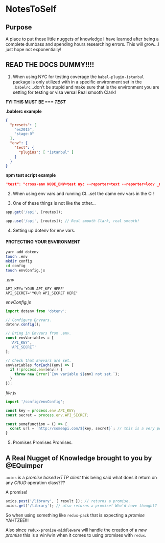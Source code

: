 # NotesToSelf

## Purpose

A place to put those little nuggets of knowledge I have learned after being a complete dumbass and spending hours researching errors. This will grow...I just hope not exponentially!

## READ THE DOCS DUMMY!!!!

1) When using NYC for testing coverage the `babel-plugin-istanbul` package is only utilized with in a specific environment set in the `.babelrc`...don't be stupid and make sure that is the environment you are setting for testing or visa versa! Real smooth Clark!

**FYI THIS MUST BE === _TEST_**

**.bablerc example**
```json
{
  "presets": [
    "es2015",
    "stage-0"
  ],
  "env": { 
    "test": {
      "plugins": [ "istanbul" ]
    }
  }
}
```
**npm test script example**
```json
"test": "cross-env NODE_ENV=test nyc --reporter=text --reporter=lcov _mocha",
```

2) When using env vars and running CI...set the damn env vars in the CI!

3) One of these things is not like the other...

```javascript
app.get('/api', [routes]);

app.use('/api', [routes]); // Real smooth Clark, real smooth!
```

4) Setting up dotenv for env vars.

#### PROTECTING YOUR ENVIRONMENT
```bash
yarn add dotenv
touch .env
mkdir config
cd config
touch envConfig.js
```
_.env_
```plaintext
API_KEY='YOUR API_KEY HERE'
API_SECRET='YOUR API_SECRET HERE'
```
_envConfig.js_
```javascript
import dotenv from 'dotenv';

// Configure Envvars.
dotenv.config();

// Bring in Envvars from .env.
const envVariables = [
  'API_KEY',
  'API_SECRET'
];

// Check that Envvars are set.
envVariables.forEach((env) => {
  if (!process.env[env]) {
    throw new Error(`Env variable ${env} not set.`);
  }
});
```
_file.js_
```javascript
import '/config/envConfig';

const key = process.env.API_KEY;
const secret = process.env.API_SECRET;

const somefunction = () => {
  const url = `http://someapi.com/${key, secret}`; // this is a very poor example, but you get the idea.
}
```

5) Promises Promises Promises.

## A Real Nugget of Knowledge brought to you by @EQuimper

`axios` is a _promise based HTTP client_ this being said what does it return on any _CRUD_ operation class???

A promise!

```javascript
axios.post('/library', { result }); // returns a promise.
axios.get('/library'); // also returns a promise! Who'd have thought?
```

So when using something like `redux-pack` that is expecting a _promise_ YAHTZEE!!!

Also since `redux-promise-middleware` will handle the creation of a _new promise_ this is a win/win when it comes to using promises with `redux`.
